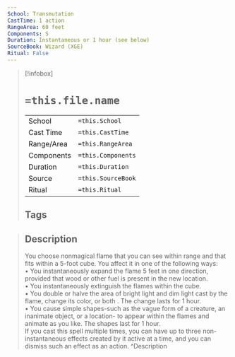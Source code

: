 ```yaml
---
School: Transmutation
CastTime: 1 action
RangeArea: 60 feet
Components: S
Duration: Instantaneous or 1 hour (see below)
SourceBook: Wizard (XGE)
Ritual: False
---
```

> [!infobox]
>
> # `=this.file.name`
> |            |                    |
> | ---------- | ------------------ |
> | School     | `=this.School`     |
> | Cast Time  | `=this.CastTime`   |
> | Range/Area | `=this.RangeArea`  |
> | Components | `=this.Components` |
> | Duration   | `=this.Duration`   |
> | Source     | `=this.SourceBook` |
> | Ritual     | `=this.Ritual`     |
>## Tags
>

> ## Description
> You choose nonmagical flame that you can see within range and that fits within a 5-foot cube. You affect it in one of the following ways:<br> • You instantaneously expand the flame 5 feet in one direction, provided that wood or other fuel is present in the new location.<br> • You instantaneously extinguish the flames within the cube.<br> • You double or halve the area of bright light and dim light cast by the flame, change its color, or both . The change lasts for 1 hour.<br> • You cause simple shapes-such as the vague form of a creature, an inanimate object, or a location- to appear within the flames and animate as you like. The shapes last for 1 hour.<br> If you cast this spell multiple times, you can have up to three non-instantaneous effects created by it active at a time, and you can dismiss such an effect as an action.
> ^Description